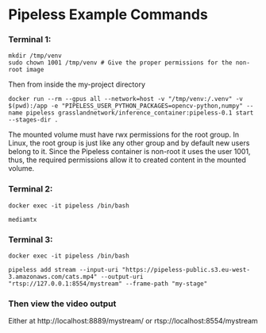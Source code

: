 # Pipeless Example Commands

### Terminal 1: 

```
mkdir /tmp/venv
sudo chown 1001 /tmp/venv # Give the proper permissions for the non-root image
```

Then from inside the my-project directory

```
docker run --rm --gpus all --network=host -v "/tmp/venv:/.venv" -v $(pwd):/app -e "PIPELESS_USER_PYTHON_PACKAGES=opencv-python,numpy" --name pipeless grasslandnetwork/inference_container:pipeless-0.1 start --stages-dir .
```

The mounted volume must have rwx permissions for the root group. In Linux, the root group is just like any other group and by default new users belong to it. Since the Pipeless container is non-root it uses the user 1001, thus, the required permissions allow it to created content in the mounted volume.

### Terminal 2: 
```
docker exec -it pipeless /bin/bash

mediamtx
```

### Terminal 3: 
```
docker exec -it pipeless /bin/bash
```

```
pipeless add stream --input-uri "https://pipeless-public.s3.eu-west-3.amazonaws.com/cats.mp4" --output-uri "rtsp://127.0.0.1:8554/mystream" --frame-path "my-stage"

```
### Then view the video output
Either at http://localhost:8889/mystream/ or rtsp://localhost:8554/mystream
